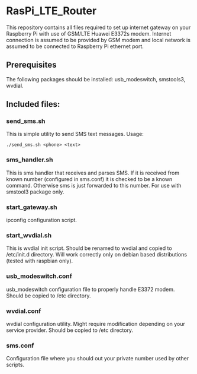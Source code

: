 # RasPi_LTE_Router
This repository contains all files required to set up internet gateway on your Raspberry Pi with use of GSM/LTE Huawei E3372s modem. Internet connection is assumed to be provided by GSM modem and local network is assumed to be connected to Raspberry Pi ethernet port. 

## Prerequisites
The following packages should be installed: usb_modeswitch, smstools3, wvdial.

## Included files:

### send_sms.sh
This is simple utility to send SMS text messages. Usage:
```shell
./send_sms.sh <phone> <text>
```

### sms_handler.sh
This is sms handler that receives and parses SMS. If it is received from known number (configured in sms.conf) it is checked to be a known command. Otherwise sms is just forwarded to this number. For use with smstool3 package only.

### start_gateway.sh
ipconfig configuration script.

### start_wvdial.sh
This is wvdial init script. Should be renamed to wvdial and copied to /etc/init.d directory. Will work correctly only on debian based distributions (tested with raspbian only).

### usb_modeswitch.conf
usb_modeswitch configuration file to properly handle E3372 modem. Should be copied to /etc directory.

### wvdial.conf
wvdial configuration utility. Might require modification depending on your service provider. Should be copied to /etc directory.

### sms.conf
Configuration file where you should out your private number used by other scripts.
